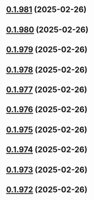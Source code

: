 ## [0.1.981](https://github.com/binary-braids/terraform-oracle/compare/v0.1.980...v0.1.981) (2025-02-26)



## [0.1.980](https://github.com/binary-braids/terraform-oracle/compare/v0.1.979...v0.1.980) (2025-02-26)



## [0.1.979](https://github.com/binary-braids/terraform-oracle/compare/v0.1.978...v0.1.979) (2025-02-26)



## [0.1.978](https://github.com/binary-braids/terraform-oracle/compare/v0.1.977...v0.1.978) (2025-02-26)



## [0.1.977](https://github.com/binary-braids/terraform-oracle/compare/v0.1.976...v0.1.977) (2025-02-26)



## [0.1.976](https://github.com/binary-braids/terraform-oracle/compare/v0.1.975...v0.1.976) (2025-02-26)



## [0.1.975](https://github.com/binary-braids/terraform-oracle/compare/v0.1.974...v0.1.975) (2025-02-26)



## [0.1.974](https://github.com/binary-braids/terraform-oracle/compare/v0.1.973...v0.1.974) (2025-02-26)



## [0.1.973](https://github.com/binary-braids/terraform-oracle/compare/v0.1.972...v0.1.973) (2025-02-26)



## [0.1.972](https://github.com/binary-braids/terraform-oracle/compare/v0.1.971...v0.1.972) (2025-02-26)



